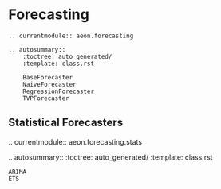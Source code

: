# Forecasting

```{eval-rst}
.. currentmodule:: aeon.forecasting

.. autosummary::
    :toctree: auto_generated/
    :template: class.rst

    BaseForecaster
    NaiveForecaster
    RegressionForecaster
    TVPForecaster
```

Statistical Forecasters
-----------------------

.. currentmodule:: aeon.forecasting.stats

.. autosummary::
    :toctree: auto_generated/
    :template: class.rst

    ARIMA
    ETS
